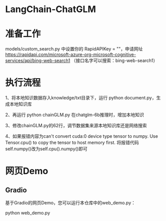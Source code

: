 # LangChain-ChatGLM

# 准备工作
models/custom_search.py 中设置你的 RapidAPIKey = ""，申请网址 https://rapidapi.com/microsoft-azure-org-microsoft-cognitive-services/api/bing-web-search1 （接口名字可以搜索：bing-web-search1）

# 执行流程

1、将本地知识数据存入knowledge/txt目录下，运行 python document.py，生成本地知识库

2、再运行 python  chainGLM.py  在chatglm-6b推理时，增加本地知识

3、修改chainGLM.py的62行，调节数据集来源本地知识库还是网络搜索

4、如果报错内容为can't convert cuda:0 device type tensor to numpy. Use Tensor.cpu() to copy the tensor to host memory first.
   将报错代码self.numpy()改为self.cpu().numpy()即可

# 网页Demo

## Gradio

基于Gradio的网页Demo，您可以运行本仓库中的web_demo.py：

python web_demo.py
